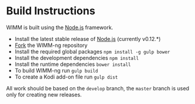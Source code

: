 # Build Instructions

WIMM is built using the [Node.js](https://nodejs.org/) framework.

* Install the latest stable release of [Node.js](https://nodejs.org/) (currently v0.12.*)
* [Fork](https://help.github.com/articles/fork-a-repo/) the WIMM-ng repository
* Install the required global packages `npm install -g gulp bower`
* Install the development dependencies `npm install`
* Install the runtime dependencies `bower install`
* To build WIMM-ng run `gulp build`
* To create a Kodi add-on file run `gulp dist`

All work should be based on the `develop` branch, the `master` branch is used only for creating new releases.
